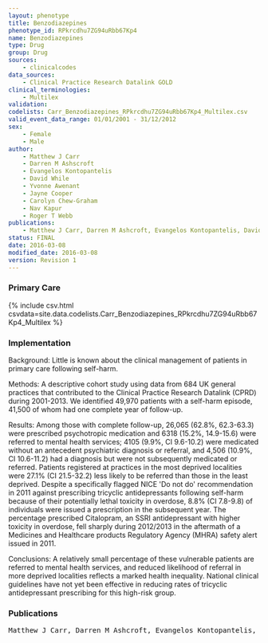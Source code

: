 ```yaml
---
layout: phenotype
title: Benzodiazepines
phenotype_id: RPkrcdhu7ZG94uRbb67Kp4
name: Benzodiazepines
type: Drug
group: Drug
sources: 
    - clinicalcodes
data_sources:
    - Clinical Practice Research Datalink GOLD
clinical_terminologies:
    - Multilex
validation:
codelists: Carr_Benzodiazepines_RPkrcdhu7ZG94uRbb67Kp4_Multilex.csv
valid_event_data_range: 01/01/2001 - 31/12/2012 
sex:
    - Female
    - Male
author:
    - Matthew J Carr
    - Darren M Ashscroft
    - Evangelos Kontopantelis
    - David While
    - Yvonne Awenant
    - Jayne Cooper
    - Carolyn Chew-Graham
    - Nav Kapur
    - Roger T Webb
publications:
    - Matthew J Carr, Darren M Ashcroft, Evangelos Kontopantelis, David While, Yvonne Awenant, Jayne Cooper, Carolyn Chew-Graham, Nav Kapur, Roger T Webb, Clinical management following self-harm in a UK-wide primary care cohort. Journal of Affective Disorders, 197(2016) 182-188, 2016.
status: FINAL
date: 2016-03-08
modified_date: 2016-03-08
version: Revision 1
---
```


### Primary Care

{% include csv.html csvdata=site.data.codelists.Carr_Benzodiazepines_RPkrcdhu7ZG94uRbb67Kp4_Multilex %}

### Implementation

Background: 
Little is known about the clinical management of patients in primary care following self-harm.

Methods: 
A descriptive cohort study using data from 684 UK general practices that contributed to the Clinical Practice Research Datalink (CPRD) during 2001-2013. We identified 49,970 patients with a self-harm episode, 41,500 of whom had one complete year of follow-up.

Results: 
Among those with complete follow-up, 26,065 (62.8%, 62.3-63.3) were prescribed psychotropic medication and 6318 (15.2%, 14.9-15.6) were referred to mental health services; 4105 (9.9%, CI 9.6-10.2) were medicated without an antecedent psychiatric diagnosis or referral, and 4,506 (10.9%, CI 10.6-11.2) had a diagnosis but were not subsequently medicated or referred. Patients registered at practices in the most deprived localities were 27.1% (CI 21.5-32.2) less likely to be referred than those in the least deprived. Despite a specifically flagged NICE 'Do not do' recommendation in 2011 against prescribing tricyclic antidepressants following self-harm because of their potentially lethal toxicity in overdose, 8.8% (CI 7.8-9.8) of individuals were issued a prescription in the subsequent year. The percentage prescribed Citalopram, an SSRI antidepressant with higher toxicity in overdose, fell sharply during 2012/2013 in the aftermath of a Medicines and Healthcare products Regulatory Agency (MHRA) safety alert issued in 2011.

Conclusions: 
A relatively small percentage of these vulnerable patients are referred to mental health services, and reduced likelihood of referral in more deprived localities reflects a marked health inequality. National clinical guidelines have not yet been effective in reducing rates of tricyclic antidepressant prescribing for this high-risk group.

### Publications

<pre>
Matthew J Carr, Darren M Ashcroft, Evangelos Kontopantelis, David While, Yvonne Awenant, Jayne Cooper, Carolyn Chew-Graham, Nav Kapur, Roger T Webb, Clinical management following self-harm in a UK-wide primary care cohort. Journal of Affective Disorders, 197(2016) 182-188, 2016.
</pre>
